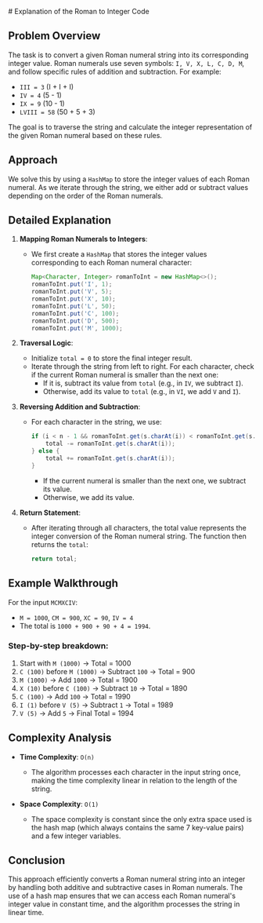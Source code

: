 ​# Explanation of the Roman to Integer Code

## Problem Overview
The task is to convert a given Roman numeral string into its corresponding integer value. Roman numerals use seven symbols: `I, V, X, L, C, D, M`, and follow specific rules of addition and subtraction. For example:
- `III = 3` (I + I + I)
- `IV = 4` (5 - 1)
- `IX = 9` (10 - 1)
- `LVIII = 58` (50 + 5 + 3)

The goal is to traverse the string and calculate the integer representation of the given Roman numeral based on these rules.

## Approach
We solve this by using a `HashMap` to store the integer values of each Roman numeral. As we iterate through the string, we either add or subtract values depending on the order of the Roman numerals.

## Detailed Explanation

1. **Mapping Roman Numerals to Integers**:
   - We first create a `HashMap` that stores the integer values corresponding to each Roman numeral character:
     ```java
     Map<Character, Integer> romanToInt = new HashMap<>();
     romanToInt.put('I', 1);
     romanToInt.put('V', 5);
     romanToInt.put('X', 10);
     romanToInt.put('L', 50);
     romanToInt.put('C', 100);
     romanToInt.put('D', 500);
     romanToInt.put('M', 1000);
     ```

2. **Traversal Logic**:
   - Initialize `total = 0` to store the final integer result.
   - Iterate through the string from left to right. For each character, check if the current Roman numeral is smaller than the next one:
     - If it is, subtract its value from `total` (e.g., in `IV`, we subtract `I`).
     - Otherwise, add its value to `total` (e.g., in `VI`, we add `V` and `I`).

3. **Reversing Addition and Subtraction**:
   - For each character in the string, we use:
     ```java
     if (i < n - 1 && romanToInt.get(s.charAt(i)) < romanToInt.get(s.charAt(i + 1))) {
         total -= romanToInt.get(s.charAt(i));
     } else {
         total += romanToInt.get(s.charAt(i));
     }
     ```
     - If the current numeral is smaller than the next one, we subtract its value.
     - Otherwise, we add its value.

4. **Return Statement**:
   - After iterating through all characters, the total value represents the integer conversion of the Roman numeral string. The function then returns the `total`:
     ```java
     return total;
     ```

## Example Walkthrough

For the input `MCMXCIV`:
- `M = 1000`, `CM = 900`, `XC = 90`, `IV = 4`
- The total is `1000 + 900 + 90 + 4 = 1994`.

### Step-by-step breakdown:
1. Start with `M (1000)` → Total = 1000
2. `C (100)` before `M (1000)` → Subtract `100` → Total = 900
3. `M (1000)` → Add `1000` → Total = 1900
4. `X (10)` before `C (100)` → Subtract `10` → Total = 1890
5. `C (100)` → Add `100` → Total = 1990
6. `I (1)` before `V (5)` → Subtract `1` → Total = 1989
7. `V (5)` → Add `5` → Final Total = 1994

## Complexity Analysis

- **Time Complexity**: `O(n)`
  - The algorithm processes each character in the input string once, making the time complexity linear in relation to the length of the string.

- **Space Complexity**: `O(1)`
  - The space complexity is constant since the only extra space used is the hash map (which always contains the same 7 key-value pairs) and a few integer variables.

## Conclusion
This approach efficiently converts a Roman numeral string into an integer by handling both additive and subtractive cases in Roman numerals. The use of a hash map ensures that we can access each Roman numeral's integer value in constant time, and the algorithm processes the string in linear time.
